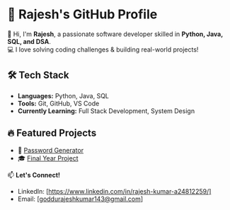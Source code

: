 # 🚀 Rajesh's GitHub Profile  
👋 Hi, I'm **Rajesh**, a passionate software developer skilled in **Python, Java, SQL, and DSA**.  
💻 I love solving coding challenges & building real-world projects!  

## 🛠 Tech Stack  
- **Languages:** Python, Java, SQL  
- **Tools:** Git, GitHub, VS Code  
- **Currently Learning:** Full Stack Development, System Design  

## 🔥 Featured Projects  
- 🔑 [Password Generator](https://github.com/Rajesh111-coder/Password-Generator)  
- 🎓 [Final Year Project](https://github.com/Rajesh111-coder/CNN-Weed-Detector)  

📫 **Let's Connect!**  
- LinkedIn: [https://www.linkedin.com/in/rajesh-kumar-a24812259/]  
- Email: [goddurajeshkumar143@gmail.com]  
